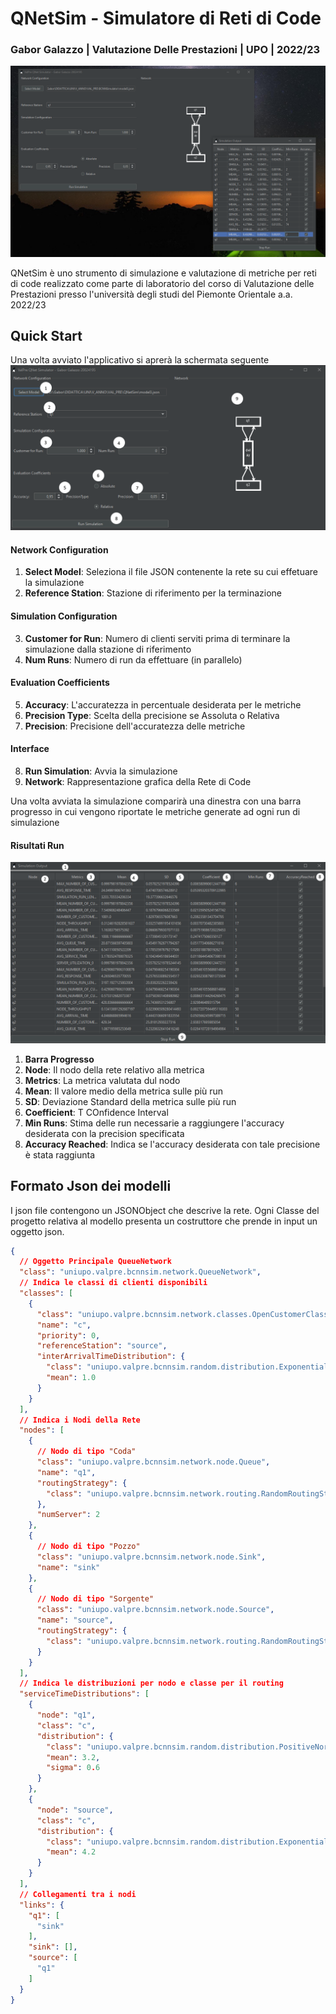 # QNetSim - Simulatore di Reti di Code
### Gabor Galazzo | Valutazione Delle Prestazioni | UPO | 2022/23

![none](doc/img/img_1.png)

QNetSim è uno strumento di simulazione e valutazione di metriche per reti di code realizzato come parte di laboratorio del corso di Valutazione delle Prestazioni presso l'università degli studi del Piemonte Orientale a.a. 2022/23

## Quick Start
Una volta avviato l'applicativo si aprerà la schermata seguente
![](doc/img/img_2.png)
#### Network Configuration
1. **Select Model**: Seleziona il file JSON contenente la rete su cui effetuare la simulazione
2. **Reference Station**: Stazione di riferimento per la terminazione
#### Simulation Configuration
3. **Customer for Run**: Numero di clienti serviti prima di terminare la simulazione dalla stazione di riferimento
4. **Num Runs**: Numero di run da effettuare (in parallelo)
#### Evaluation Coefficients
5. **Accuracy**: L'accuratezza in percentuale desiderata per le metriche
6. **Precision Type**: Scelta della precisione se Assoluta o Relativa
7. **Precision**: Precisione dell'accuratezza delle metriche
#### Interface
8. **Run Simulation**: Avvia la simulazione
9. **Network**: Rappresentazione grafica della Rete di Code

Una volta avviata la simulazione comparirà una dinestra con una barra progresso in cui vengono riportate le metriche generate ad ogni run di simulazione

#### Risultati Run
![](doc/img/img_3.png)
1. **Barra Progresso**
2. **Node**: Il nodo della rete relativo alla metrica
3. **Metrics**: La metrica valutata dul nodo
4. **Mean**: Il valore medio della metrica sulle più run
5. **SD**: Deviazione Standard della metrica sulle più run
6. **Coefficient**: T COnfidence Interval
7. **Min Runs**: Stima delle run necessarie a raggiungere l'accuracy desiderata con la precision specificata
8. **Accuracy Reached**: Indica se l'accuracy desiderata con tale precisione è stata raggiunta

## Formato Json dei modelli
I json file contengono un JSONObject che descrive la rete.
Ogni Classe del progetto relativa al modello presenta un costruttore che prende in input
un oggetto json.
```json
{
  // Oggetto Principale QueueNetwork
  "class": "uniupo.valpre.bcnnsim.network.QueueNetwork",
  // Indica le classi di clienti disponibili
  "classes": [
    {
      "class": "uniupo.valpre.bcnnsim.network.classes.OpenCustomerClass",
      "name": "c",
      "priority": 0,
      "referenceStation": "source",
      "interArrivalTimeDistribution": {
        "class": "uniupo.valpre.bcnnsim.random.distribution.ExponentialDistribution",
        "mean": 1.0
      }
    }
  ],
  // Indica i Nodi della Rete
  "nodes": [
    {
      // Nodo di tipo "Coda"
      "class": "uniupo.valpre.bcnnsim.network.node.Queue",
      "name": "q1",
      "routingStrategy": {
        "class": "uniupo.valpre.bcnnsim.network.routing.RandomRoutingStrategy"
      },
      "numServer": 2
    },
    {
      // Nodo di tipo "Pozzo"
      "class": "uniupo.valpre.bcnnsim.network.node.Sink",
      "name": "sink"
    },
    {
      // Nodo di tipo "Sorgente"
      "class": "uniupo.valpre.bcnnsim.network.node.Source",
      "name": "source",
      "routingStrategy": {
        "class": "uniupo.valpre.bcnnsim.network.routing.RandomRoutingStrategy"
      }
    }
  ],
  // Indica le distribuzioni per nodo e classe per il routing
  "serviceTimeDistributions": [
    {
      "node": "q1",
      "class": "c",
      "distribution": {
        "class": "uniupo.valpre.bcnnsim.random.distribution.PositiveNormalDistribution",
        "mean": 3.2,
        "sigma": 0.6
      }
    },
    {
      "node": "source",
      "class": "c",
      "distribution": {
        "class": "uniupo.valpre.bcnnsim.random.distribution.ExponentialDistribution",
        "mean": 4.2
      }
    }
  ],
  // Collegamenti tra i nodi
  "links": {
    "q1": [
      "sink"
    ],
    "sink": [],
    "source": [
      "q1"
    ]
  }
}
```


